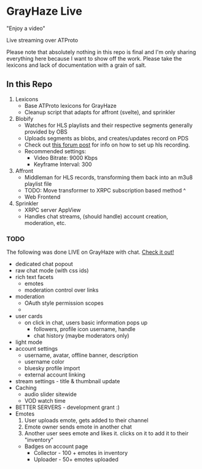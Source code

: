 # GrayHaze Live
"Enjoy a video"

Live streaming over ATProto

Please note that absolutely nothing in this repo is final and I'm only sharing everything here because I want to show off the work. Please take the lexicons and lack of documentation with a grain of salt.

## In this Repo

1. Lexicons
   - Base ATProto lexicons for GrayHaze
   - Cleanup script that adapts for affront (svelte), and sprinkler
2. Blobify
   - Watches for HLS playlists and their respective segments generally provided by OBS
   - Uploads segments as blobs, and creates/updates record on PDS
   - Check out [this forum post](https://obsproject.com/forum/resources/how-to-do-hls-streaming-in-obs-open-broadcast-studio.945/) for info on how to set up hls recording.
   - Recommended settings: 
     - Video Bitrate: 9000 Kbps
     - Keyframe Interval: 300
3. Affront
   - Middleman for HLS records, transforming them back into an m3u8 playlist file
   - TODO: Move transformer to XRPC subscription based method ^
   - Web Frontend
4. Sprinkler
   - XRPC server AppView
   - Handles chat streams, (should handle) account creation, moderation, etc.

### TODO
The following was done LIVE on GrayHaze with chat. [Check it out!](https://grayhaze.live/@hugeblank.dev/3ldi2vrnn6c2w)

- dedicated chat popout
- raw chat mode (with css ids)
- rich text facets
  - emotes 
  - moderation control over links
- moderation
  - OAuth style permission scopes
  - 
- user cards
  - on click in chat, users basic information pops up
    - followers, profile icon username, handle
    - chat history (maybe moderators only)
- light mode
- account settings
  - username, avatar, offline banner, description
  - username color
  - bluesky profile import
  - external account linking
- stream settings - title & thumbnail update
- Caching
  - audio slider sitewide
  - VOD watch time
- BETTER SERVERS - development grant :)
- Emotes
  1. User uploads emote, gets added to their channel
  2. Emote owner sends emote in another chat
  3. Another user sees emote and likes it. clicks on it to add it to their "inventory"
  - Badges on account page
    - Collector - 100 + emotes in inventory
    - Uploader - 50+ emotes uploaded